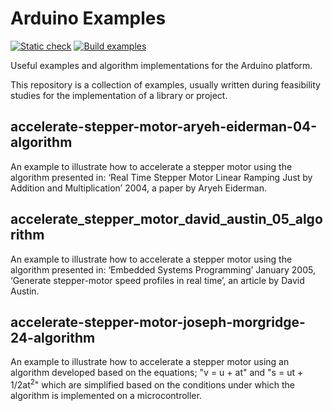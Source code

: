 # Arduino Examples

[![Static check](https://github.com/jo3-tech/jm_arduino_examples/actions/workflows/static-check.yaml/badge.svg)](https://github.com/jo3-tech/jm_arduino_examples/actions/workflows/static-check.yaml) [![Build examples](https://github.com/jo3-tech/jm_arduino_examples/actions/workflows/build-examples.yaml/badge.svg)](https://github.com/jo3-tech/jm_arduino_examples/actions/workflows/build-examples.yaml)

Useful examples and algorithm implementations for the Arduino platform.

This repository is a collection of examples, usually written during feasibility studies for the implementation of a library or project.

## accelerate-stepper-motor-aryeh-eiderman-04-algorithm

An example to illustrate how to accelerate a stepper motor using the algorithm presented in: ‘Real Time Stepper Motor Linear Ramping Just by Addition and Multiplication’ 2004, a paper by Aryeh Eiderman.

## accelerate_stepper_motor_david_austin_05_algorithm

An example to illustrate how to accelerate a stepper motor using the algorithm presented in: ‘Embedded Systems Programming’ January 2005, ‘Generate stepper-motor speed profiles in real time’, an article by David Austin.

## accelerate-stepper-motor-joseph-morgridge-24-algorithm

An example to illustrate how to accelerate a stepper motor using an algorithm developed based on the equations; "v = u + at" and "s = ut + 1/2at<sup>2</sup>" which are simplified based on the conditions under which the algorithm is implemented on a microcontroller.

